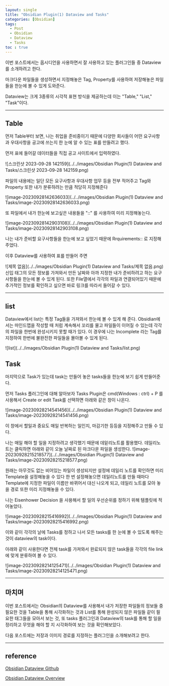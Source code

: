 ```yaml
---
layout: single
title: "Obsidian Plugin(1) Dataview and Tasks"
categories: [Obsidian]
tags:
  - Post
  - Obsidian
  - Dataview
  - Tasks
toc : true
---
```



이번 포스트에서는 옵시디언을 사용하면서 잘 사용하고 있는 플러그인들 중 Dataview를 소개하려고 한다.

마크다운 파일들을 생성하면서 지정해놓은 Tag, Property를 사용하여 저장해놓은 파일들을 한눈에 볼 수 있게 도와준다.

Dataview는 크게 3종류의 시각적 표현 방식을 제공하는데 이는 "Table," "List," "Task"이다.



---

## Table
먼저 Table부터 보면, 나는 취업을 준비중이기 때문에 다양한 회사들이 어떤 요구사항과 우대사항을 공고에 쓰는지 한 눈에 알 수 있는 표를 만들려고 했다.

먼저 표에 들어갈 데이터들을 직접 공고 사이트에서 입력하였다.


![스크린샷 2023-09-28 142159](../../images/Obsidian Plugin(1) Dataview and Tasks/스크린샷 2023-09-28 142159.png)

파일의 내용에는 일단 모든 요구사항과 우대사항 업무 등을 전부 적어주고 Tag와 Property 또한 내가 분류하려는 만큼 적당히 지정해준다

![image-20230928142636033](../../images/Obsidian Plugin(1) Dataview and Tasks/image-20230928142636033.png)

또 파일에서 내가 한눈에 보고싶은 내용들을 "::" 를 사용하여 미리 지정해놓는다.

![image-20230928142903108](../../images/Obsidian Plugin(1) Dataview and Tasks/image-20230928142903108.png)

나는 내가 준비할 요구사항들을 한눈에 보고 싶었기 때문에  Rrquirements:: 로 지정해주었다.



이후 Dataview를 사용하여 표를 만들어 주면 

![제목 없음](../../images/Obsidian Plugin(1) Dataview and Tasks/제목 없음.png)
신입 태그의 모든 정보를 가져와서 만든 날짜와 아까 지정한 내가 준비하려고 하는 요구사항들을 한눈에 볼 수 있게 된다. 또한 File열에서 각각의 파일과 연결되어있기 때문에 추가적인 정보를 확인하고 싶으면 바로 링크를 따라서 들어갈 수 있다.



---

## list

Dataview에서 list는 특정 Tag들을 가져와서 한눈에 볼 수 있게 해 준다.
Obsidian에서는 마인드맵을 작성할 때 처럼 계속해서 꼬리를 물고 파일들이 이어질 수 있는데 각각의 파일을 한번에 완성시키지 못할 때가 있다. 이 경우에 나는 Incomplete 라는 Tag를 지정하여 한번에 불완전한 파일들을 몰아볼 수 있게 된다.

![list](../../images/Obsidian Plugin(1) Dataview and Tasks/list.png)

## Task

마지막으로 Task가 있는데 task는 만들어 놓은 tasks들을 한눈에 보기 쉽게 만들어준다.

먼저 Tasks 플러그인에 대해 알아보자 Tasks Plugin은 cmd(Windows : ctrl) + P 를 사용해서 Create or edit Task를 선택하면 아래와 같은 창이 나온다.

![image-20230928214541456](../../images/Obsidian Plugin(1) Dataview and Tasks/image-20230928214541456.png)

이 창에서 할일과 중요도 매일 반복하는 일인지, 마감기한 등등을 지정해주고 만들 수 있다. 

나는 매일 해야 할 일을 지정하려고 생각했기 때문에 데잍리노트를 활용했다.
데일리노트는 클릭하면 아래와 같이 오늘 날짜로 된 마크다운 파일을 생성한다. 
![image-20230928215218577](../../images/Obsidian Plugin(1) Dataview and Tasks/image-20230928215218577.png)

원래는 아무것도 없는 비어있는 파일이 생성되지만 설정에 데일리 노트를 확인하면 미리 Template을 설정해놓을 수 있다 한 번 설정해놓으면 데일리노트를 만들 때마다 Template에 지정한 파일이 이름만 바뀌어서 대신 나오게 되고, 데일리 노트를 모아 놓을 경로 또한 미리 지정해놓을 수 있다.

나는 Eisenhower Decision 을 사용해서 할 일의 우선순위를 정하기 위해 템플릿에 적어놓았다.

![image-20230928215416992](../../images/Obsidian Plugin(1) Dataview and Tasks/image-20230928215416992.png)

이와 같이 각각의 날에 Tasks를 정하고 나서 모든 tasks를 한 눈에 볼 수 있도록 해주는 것이 dataview의 task이다.

아래와 같이 사용한다면 전체 task를 가져와서 완료되지 않은 task들을 각각의 file link에 맞게 분류하여 볼 수 있다.


![image-20230928214125471](../../images/Obsidian Plugin(1) Dataview and Tasks/image-20230928214125471.png)



---

## 마치며

이번 포스트에서는 Obsidian의 Dataview를 사용해서 내가 저장한 파일들의 정보들 중 필요한 것을 Table을 통해 시각화하는 것과 List를 통해 완성되지 않은 파일들 같이 필요한 태그들을 모아서 보는 것, 또 tasks 플러그인과 Dataview의 task를 통해 할 일을 정리하고 무엇을 해야 할 지 시각화하여 보는 것을 확인해보았다.

다음 포스트에는 저장과 이미지 경로를 지정하는 플러그인을 소개해보려고 한다.



---

## reference
[Obsidian Dataview Github](https://github.com/blacksmithgu/obsidian-dataview)

[Obsidian Dataview Overview](https://blacksmithgu.github.io/obsidian-dataview/)

